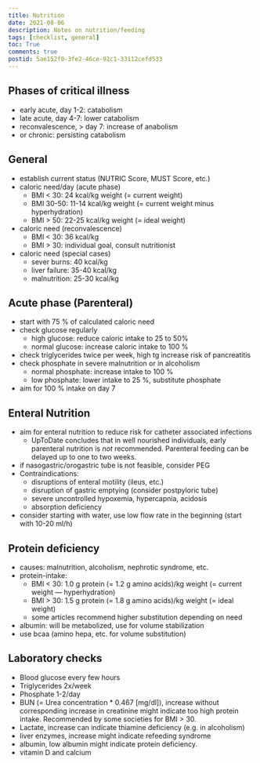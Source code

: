 ```yaml
---
title: Nutrition
date: 2021-08-06
description: Notes on nutrition/feeding
tags: [checklist, general]
toc: True
comments: true
postid: 5ae152f0-3fe2-46ce-92c1-33112cefd533
---
```


## Phases of critical illness

- early acute, day 1-2: catabolism
- late acute, day 4-7: lower catabolism
- reconvalescence, > day 7: increase of anabolism
- or chronic: persisting catabolism

## General

- establish current status (NUTRIC Score, MUST Score, etc.)
- caloric need/day (acute phase)
  - BMI < 30: 24 kcal/kg weight (= current weight)
  - BMI 30-50: 11-14 kcal/kg weight (= current weight minus hyperhydration)
  - BMI > 50: 22-25 kcal/kg weight (= ideal weight)
- caloric need (reconvalescence)
  - BMI < 30: 36 kcal/kg
  - BMI > 30: individual goal, consult nutritionist  
- caloric need (special cases)
  - sever burns: 40 kcal/kg
  - liver failure: 35-40 kcal/kg
  - malnutrition: 25-30 kcal/kg

## Acute phase (Parenteral)

- start with 75 % of calculated caloric need
- check glucose regularly
  - high glucose: reduce caloric intake to 25 to 50%
  - normal glucose: increase caloric intake to 100 %
- check triglycerides twice per week, high tg increase risk of pancreatitis
- check phosphate in severe malnutrition or in alcoholism
  - normal phosphate: increase intake to 100 %
  - low phosphate: lower intake to 25 %, substitute phosphate
- aim for 100 % intake on day 7

## Enteral Nutrition

- aim for enteral nutrition to reduce risk for catheter associated infections
  - UpToDate concludes that in well nourished individuals, early parenteral nutrition is _not_ recommended. Parenteral feeding can be delayed up to one to two weeks.
- if nasogastric/orogastric tube is not feasible, consider PEG
- Contraindications:
  - disruptions of enteral motility (ileus, etc.)
  - disruption of gastric emptying (consider postpyloric tube)
  - severe uncontrolled hypoxemia, hypercapnia, acidosis
  - absorption deficiency
- consider starting with water, use low flow rate in the beginning (start with 10-20 ml/h)

## Protein deficiency

- causes: malnutrition, alcoholism, nephrotic syndrome, etc.
- protein-intake:
  - BMI < 30: 1.0 g protein (= 1.2 g amino acids)/kg weight (= current weight — hyperhydration)
  - BMI > 30: 1.5 g protein (= 1.8 g amino acids)/kg weight (= ideal weight)
  - some articles recommend higher substitution depending on need
- albumin: will be metabolized, use for volume stabilization
- use bcaa (amino hepa, etc. for volume substitution)

## Laboratory checks

- Blood glucose every few hours
- Triglycerides 2x/week
- Phosphate 1-2/day
- BUN (= Urea concentration * 0.467 [mg/dl]), increase without corresponding increase in creatinine might indicate too high protein intake. Recommended by some societies for BMI > 30.
- Lactate, increase can indicate thiamine deficiency (e.g. in alcoholism)
- liver enzymes, increase might indicate refeeding syndrome
- albumin, low albumin might indicate protein deficiency.
- vitamin D and calcium
